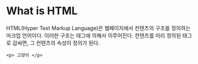# What is HTML
HTML(Hyper Text Markup Language)은 웹페이지에서 컨텐츠의 구조를 정의하는 마크업 언어이다. 이러한 구조는 태그에 의해서 이루어진다. 컨텐츠를 미리 정의된 태그로 감싸면, 그 컨텐츠의 속성이 정의가 된다.

```
<p> 고양이 </p>
```


